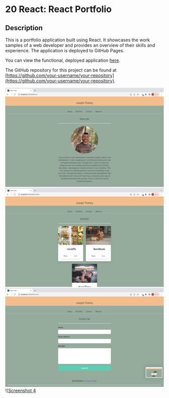 # 20 React: React Portfolio

## Description

This is a portfolio application built using React. It showcases the work samples of a web developer and provides an overview of their skills and experience. The application is deployed to GitHub Pages.

You can view the functional, deployed application [here](https://your-deployed-application-url/).

The GitHub repository for this project can be found at [https://github.com/your-username/your-repository](https://github.com/your-username/your-repository).

![path/to/screenshot-1.png](https://github.com/Jflatley487/20-react-portfolio/blob/98b4d4843747dbab6f451ce66ceb7259a6caab38/Screenshot%202023-07-05%20at%2010.05.45%20PM.png)
![[Screenshot 2](path/to/screenshot-2.png)](https://github.com/Jflatley487/20-react-portfolio/blob/527a893e153b343615d0cd3c74281273ce310273/Screenshot%202023-07-05%20at%2010.05.55%20PM.png)
![[Screenshot 3](path/to/screenshot-3.png)](https://github.com/Jflatley487/20-react-portfolio/blob/527a893e153b343615d0cd3c74281273ce310273/Screenshot%202023-07-05%20at%2010.05.58%20PM.png)
![[Screenshot 4]([path/to/screenshot-4.png](https://github.com/Jflatley487/20-react-portfolio/blob/527a893e153b343615d0cd3c74281273ce310273/Screenshot%202023-07-05%20at%2010.06.02%20PM.png)https://github.com/Jflatley487/20-react-portfolio/blob/527a893e153b343615d0cd3c74281273ce310273/Screenshot%202023-07-05%20at%2010.06.02%20PM.png)

